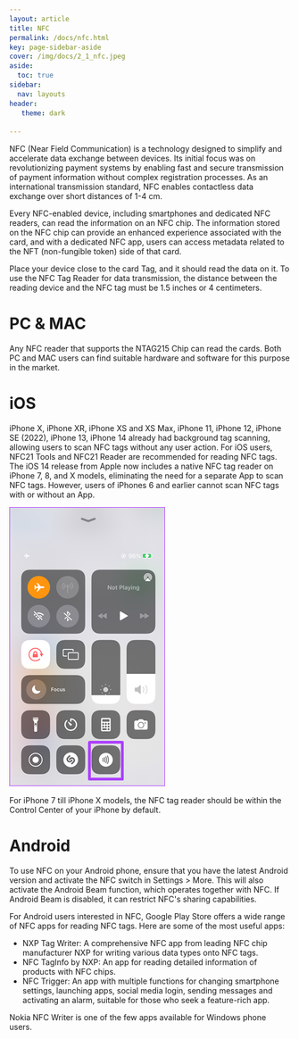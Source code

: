 ```yaml
---
layout: article
title: NFC
permalink: /docs/nfc.html
key: page-sidebar-aside
cover: /img/docs/2_1_nfc.jpeg
aside:
  toc: true
sidebar:
  nav: layouts
header:
   theme: dark
   
---
```

NFC (Near Field Communication) is a technology designed to simplify and accelerate data exchange between devices. Its initial focus was on revolutionizing payment systems by enabling fast and secure transmission of payment information without complex registration processes. As an international transmission standard, NFC enables contactless data exchange over short distances of 1-4 cm.

Every NFC-enabled device, including smartphones and dedicated NFC readers, can read the information on an NFC chip. The information stored on the NFC chip can provide an enhanced experience associated with the card, and with a dedicated NFC app, users can access metadata related to the NFT (non-fungible token) side of that card.

Place your device close to the card Tag, and it should read the data on it.
To use the NFC Tag Reader for data transmission, the distance between the reading device and the NFC tag must be 1.5 inches or 4 centimeters.


# PC & MAC 

Any NFC reader that supports the NTAG215 Chip can read the cards. Both PC and MAC users can find suitable hardware and software for this purpose in the market.


# iOS 

iPhone X, iPhone XR, iPhone XS and XS Max, iPhone 11, iPhone 12, iPhone SE (2022), iPhone 13, iPhone 14 already had background tag scanning, allowing users to scan NFC tags without any user action. For iOS users, NFC21 Tools and NFC21 Reader are recommended for reading NFC tags.
The iOS 14 release from Apple now includes a native NFC tag reader on iPhone 7, 8, and X models, eliminating the need for a separate App to scan NFC tags. However, users of iPhones 6 and earlier cannot scan NFC tags with or without an App. 


![Image](/img/docs-img/how-to-use-the-NFC-tag-reader-on-an-iPhone.png) 

For iPhone 7 till iPhone X models, 
the NFC tag reader should be within the Control Center of your iPhone by default. 

# Android 

To use NFC on your Android phone, ensure that you have the latest Android version and activate the NFC switch in Settings > More. This will also activate the Android Beam function, which operates together with NFC. If Android Beam is disabled, it can restrict NFC's sharing capabilities.

For Android users interested in NFC, Google Play Store offers a wide range of NFC apps for reading NFC tags. Here are some of the most useful apps:

- NXP Tag Writer: A comprehensive NFC app from leading NFC chip manufacturer NXP for writing various data types onto NFC tags.
- NFC TagInfo by NXP: An app for reading detailed information of products with NFC chips.
- NFC Trigger: An app with multiple functions for changing smartphone settings, launching apps, social media login, sending messages and 
activating an alarm, suitable for those who seek a feature-rich app.

Nokia NFC Writer is one of the few apps available for Windows phone users.